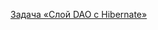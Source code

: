 
[Задача «Слой DAO c Hibernate»](https://github.com/netology-code/jd-homeworks/blob/master/hibernate/task1/README.md)